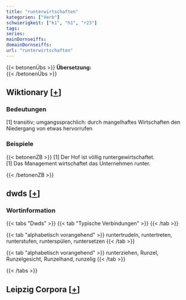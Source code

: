 ```yaml
---
title: "runterwirtschaften"
kategorien: ["Verb"]
schwierigkeit: ["k1", "h1", "r23"]
tags:
series:
mainDornseiffs:
domainDornseiffs:
url: "runterwirtschaften"
---
```


{{< betonenÜbs >}}
**Übersetzung:**  
{{< /betonenÜbs >}}

## Wiktionary [[+](https://de.wiktionary.org/wiki/runterwirtschaften)]

### Bedeutungen
[1] transitiv; umgangssprachlich: durch mangelhaftes Wirtschaften den Niedergang von etwas hervorrufen  

### Beispiele
{{< betonenZB >}}
[1] Der Hof ist völlig runtergewirtschaftet.  
[1] Das Management wirtschaftet das Unternehmen runter.  

{{< /betonenZB >}}


## dwds [[+](https://www.dwds.de/wb/runterwirtschaften)]

### Wortinformation
{{< tabs "Dwds" >}}
{{< tab "Typische Verbindungen" >}}
{{< /tab >}}

{{< tab "alphabetisch vorangehend" >}}
runtertrudeln, runtertreten, runterstufen, runterspülen, runtersetzen
{{< /tab >}}

{{< tab "alphabetisch vorangehend" >}}
runterziehen, Runzel, Runzelgesicht, Runzelhand, runzelig
{{< /tab >}}

{{< /tabs >}}

## Leipzig Corpora [[+](https://corpora.uni-leipzig.de/en/res?word=runterwirtschaften&corpusId=deu_newscrawl-public_2018)]

